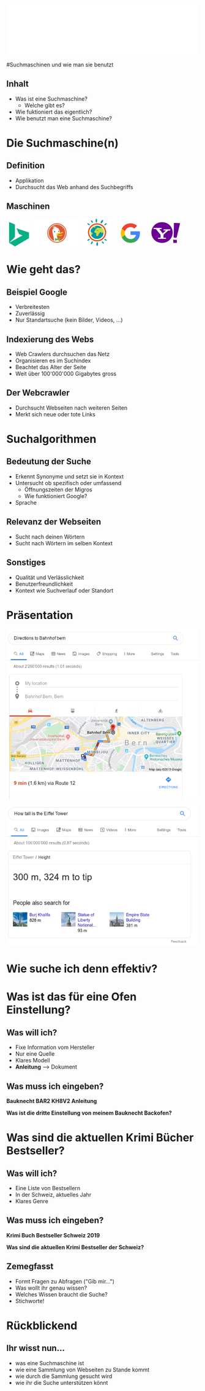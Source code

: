 ![Puzzle ITC Logo](lib/img/puzzle_tagline_bg_rgb.svg)

<!-- .slide: class="master01" -->

<!-- section -->

#Suchmaschinen und wie man sie benutzt

<!-- .slide: class="master04" -->

<!-- slide -->

## Inhalt

- Was ist eine Suchmaschine?
  - Welche gibt es?
- Wie fuktioniert das eigentlich?
- Wie benutzt man eine Suchmaschine?

<!-- section -->

# Die Suchmaschine(n)

<!-- .slide: class="master05" -->

<!-- slide -->

## Definition

- Applikation
- Durchsucht das Web anhand des Suchbegriffs

<!-- slide -->

## Maschinen

<img src="assets/bing.png" style="width: 13%; height: 13%;"></img>
<img src="assets/ddg.png" style="width: 25%; height: 25%;"></img>
<img src="assets/ecosia.png" style="width: 15%; height: 15%;"></img>
<img src="assets/google.png" style="margin: 0 5% 2% 4%; width: 10%; height: 10%;"></img>
<img src="assets/yahoo.png" style="margin-bottom: 2%; width: 15%; height: 15%;"></img>

<!-- section -->

# Wie geht das?

<!-- .slide: class="master05" -->

<!-- slide -->

## Beispiel Google

- Verbreitesten
- Zuverlässig
- Nur Standartsuche (kein Bilder, Videos, ...)

<!-- slide -->

## Indexierung des Webs

- Web Crawlers durchsuchen das Netz
- Organisieren es im Suchindex
- Beachtet das Alter der Seite
- Weit über 100'000'000 Gigabytes gross

<!-- slide -->

## Der Webcrawler

- Durchsucht Webseiten nach weiteren Seiten
- Merkt sich neue oder tote Links

<!-- slide -->

# Suchalgorithmen

<!-- .slide: class="master04" -->

<!-- slide -->

## Bedeutung der Suche

- Erkennt Synonyme und setzt sie in Kontext
- Untersucht ob spezifisch oder umfassend
  - Öffnungszeiten der Migros
  - Wie funktioniert Google?
- Sprache

<!-- slide -->

## Relevanz der Webseiten

- Sucht nach deinen Wörtern
- Sucht nach Wörtern im selben Kontext

<!-- slide -->

## Sonstiges

- Qualität und Verlässlichkeit
- Benutzerfreundlichkeit
- Kontext wie Suchverlauf oder Standort

<!-- slide -->

# Präsentation

<!-- .slide: class="master05" -->

<!-- slide -->

<img src="assets/route.png" style=""></img>

<!-- slide -->

<img src="assets/height.png" style=""></img>

<!-- section -->

# Wie suche ich denn effektiv?

<!-- .slide: class="master05" -->

<!-- slide -->

# Was ist das für eine Ofen Einstellung?

<!-- .slide: class="master04" -->

<!-- slide -->

## Was will ich?

- Fixe Information vom Hersteller
- Nur eine Quelle
- Klares Modell
- **Anleitung** --> Dokument

<!-- slide -->

## Was muss ich eingeben?

**Bauknecht BAR2 KH8V2 Anleitung**

**Was ist die dritte Einstellung von meinem Bauknecht Backofen?**

<!-- slide -->

# Was sind die aktuellen Krimi Bücher Bestseller?

<!-- .slide: class="master04" -->

<!-- slide -->

## Was will ich?

- Eine Liste von Bestsellern
- In der Schweiz, aktuelles Jahr
- Klares Genre

<!-- slide -->

## Was muss ich eingeben?

**Krimi Buch Bestseller Schweiz 2019**

**Was sind die aktuellen Krimi Bestseller der Schweiz?**

<!-- slide -->

## Zemegfasst

- Formt Fragen zu Abfragen ("Gib mir...")
- Was wollt ihr genau wissen?
- Welches Wissen braucht die Suche?
- Stichworte!

<!-- section -->

# Rückblickend

<!-- .slide: class="master05" -->

<!-- slide -->

## Ihr wisst nun...

- was eine Suchmaschine ist
- wie eine Sammlung von Webseiten zu Stande kommt
- wie durch die Sammlung gesucht wird
- wie ihr die Suche unterstützen könnt
